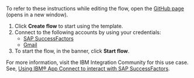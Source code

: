 To refer to these instructions while editing the flow, open the [GitHub page](https://github.com/ot4i/app-connect-templates/tree/main/resources/markdown/Create%20a%20job%20requisition%20in%20SAP%20SuccessFactors%20and%20send%20an%20email%20to%20the%20hiring%20manager%20about%20the%20job%20requisition_instructions.md) (opens in a new window).


1. Click **Create flow** to start using the template.
2. Connect to the following accounts by using your credentials:
   - [SAP SuccessFactors](https://www.ibm.com/docs/en/app-connect/containers_cd?topic=apps-sap-successfactors) 
   - [Gmail](https://www.ibm.com/docs/en/app-connect/containers_cd?topic=apps-gmail)
3. To start the flow, in the banner, click **Start flow**.

For more information, visit the IBM Integration Community for this use case. See, [Using IBM® App Connect to interact with SAP SuccessFactors](https://community.ibm.com/community/user/integration/blogs/deepak-ayilliath/2023/05/28/using-ibm-app-connect-to-connect-with-sap-successf).

